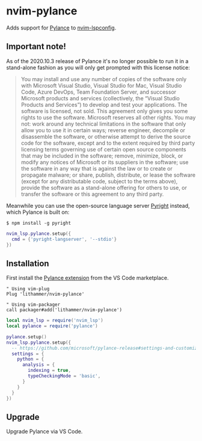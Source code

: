 # nvim-pylance

Adds support for [Pylance](https://github.com/microsoft/pylance-release) to
[nvim-lspconfig](https://github.com/neovim/nvim-lspconfig).

## Important note!

As of the 2020.10.3 release of Pylance it's no longer possible to run it in
a stand-alone fashion as you will only get prompted with this license notice:

> You may install and use any number of copies of the software only with
> Microsoft Visual Studio, Visual Studio for Mac, Visual Studio Code, Azure
> DevOps, Team Foundation Server, and successor Microsoft products and services
> (collectively, the “Visual Studio Products and Services”) to develop and test
> your applications. The software is licensed, not sold. This agreement only
> gives you some rights to use the software. Microsoft reserves all other
> rights. You may not: work around any technical limitations in the software
> that only allow you to use it in certain ways; reverse engineer, decompile or
> disassemble the software, or otherwise attempt to derive the source code for
> the software, except and to the extent required by third party licensing
> terms governing use of certain open source components that may be included in
> the software; remove, minimize, block, or modify any notices of Microsoft or
> its suppliers in the software; use the software in any way that is against
> the law or to create or propagate malware; or share, publish, distribute, or
> lease the software (except for any distributable code, subject to the terms
> above), provide the software as a stand-alone offering for others to use, or
> transfer the software or this agreement to any third party.

Meanwhile you can use the open-source language server
[Pyright](https://github.com/microsoft/pyright) instead, which Pylance is built
on:

```console
$ npm install -g pyright
```

```lua
nvim_lsp.pylance.setup({
  cmd = {'pyright-langserver', '--stdio'}
})
```

## Installation

First install the [Pylance
extension](https://marketplace.visualstudio.com/items?itemName=ms-python.vscode-pylance)
from the VS Code marketplace.

```vim
" Using vim-plug
Plug 'lithammer/nvim-pylance'

" Using vim-packager
call packager#add('lithammer/nvim-pylance')
```

```lua
local nvim_lsp = require('nvim_lsp')
local pylance = require('pylance')

pylance.setup()
nvim_lsp.pylance.setup({
  -- https://github.com/microsoft/pylance-release#settings-and-customization
  settings = {
    python = {
      analysis = {
        indexing = true,
        typeCheckingMode = 'basic',
      }
    }
  }
})
```

## Upgrade

Upgrade Pylance via VS Code.
